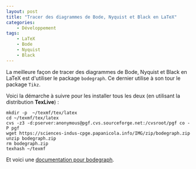 ```yaml
---
layout: post
title: "Tracer des diagrammes de Bode, Nyquist et Black en LaTeX"
categories:
    - Développement
tags:
    - LaTeX
    - Bode
    - Nyquist
    - Black
---
```

La meilleure façon de tracer des diagrammes de Bode, Nyquist et Black en LaTeX est d'utiliser le package `bodegraph`. Ce dernier utilise à son tour le package `Tikz`.

Voici la démarche à suivre pour les installer tous les deux (en utilisant la distribution **TexLive**) :

    mkdir -p  ~/texmf/tex/latex
    cd ~/texmf/tex/latex
    cvs -z3 -d:pserver:anonymous@pgf.cvs.sourceforge.net:/cvsroot/pgf co -P pgf
    wget https://sciences-indus-cpge.papanicola.info/IMG/zip/bodegraph.zip
    unzip bodegraph.zip
    rm bodegraph.zip
    texhash ~/texmf

Et voici une [documentation pour bodegraph][doc_bodegraph].

[doc_bodegraph]: http://ctan.mines-albi.fr/graphics/pgf/contrib/bodegraph/bodegraph.pdf "Documentation de bodegraph"

